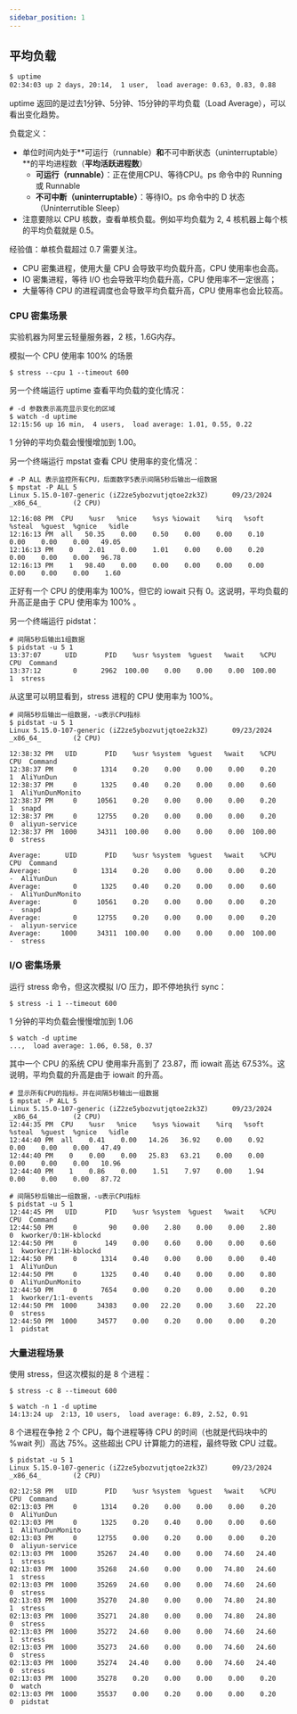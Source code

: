 ```yaml
---
sidebar_position: 1
---
```


## 平均负载

```bash
$ uptime
02:34:03 up 2 days, 20:14,  1 user,  load average: 0.63, 0.83, 0.88
```

uptime 返回的是过去1分钟、5分钟、15分钟的平均负载（Load Average），可以看出变化趋势。

负载定义：

* 单位时间内处于**可运行（runnable）**和**不可中断状态（uninterruptable）**的平均进程数（**平均活跃进程数**）
  * **可运行（runnable）**：正在使用CPU、等待CPU。ps 命令中的 Running 或 Runnable
  * **不可中断（uninterruptable）**：等待IO。ps 命令中的 D 状态（Uninterrutible Sleep）
* 注意要除以 CPU 核数，查看单核负载。例如平均负载为 2, 4 核机器上每个核的平均负载就是 0.5。

经验值：单核负载超过 0.7 需要关注。

* CPU 密集进程，使用大量 CPU 会导致平均负载升高，CPU 使用率也会高。
* IO 密集进程，等待 I/O 也会导致平均负载升高，CPU 使用率不一定很高；
* 大量等待 CPU 的进程调度也会导致平均负载升高，CPU 使用率也会比较高。

### CPU 密集场景

实验机器为阿里云轻量服务器，2 核，1.6G内存。

模拟一个 CPU 使用率 100% 的场景
```shell
$ stress --cpu 1 --timeout 600
```

另一个终端运行 uptime 查看平均负载的变化情况：

```shell
# -d 参数表示高亮显示变化的区域
$ watch -d uptime
12:15:56 up 16 min,  4 users,  load average: 1.01, 0.55, 0.22
```

1 分钟的平均负载会慢慢增加到 1.00。

另一个终端运行 mpstat 查看 CPU 使用率的变化情况：

```shell
# -P ALL 表示监控所有CPU，后面数字5表示间隔5秒后输出一组数据
$ mpstat -P ALL 5
Linux 5.15.0-107-generic (iZ2ze5ybozvutjqtoe2zk3Z)      09/23/2024      _x86_64_        (2 CPU)

12:16:08 PM  CPU    %usr   %nice    %sys %iowait    %irq   %soft  %steal  %guest  %gnice   %idle
12:16:13 PM  all   50.35    0.00    0.50    0.00    0.00    0.10    0.00    0.00    0.00   49.05
12:16:13 PM    0    2.01    0.00    1.01    0.00    0.00    0.20    0.00    0.00    0.00   96.78
12:16:13 PM    1   98.40    0.00    0.00    0.00    0.00    0.00    0.00    0.00    0.00    1.60
```

正好有一个 CPU 的使用率为 100%，但它的 iowait 只有 0。这说明，平均负载的升高正是由于 CPU 使用率为 100% 。

另一个终端运行 pidstat：

```shell
# 间隔5秒后输出1组数据
$ pidstat -u 5 1
13:37:07      UID       PID    %usr %system  %guest   %wait    %CPU   CPU  Command
13:37:12        0      2962  100.00    0.00    0.00    0.00  100.00     1  stress
```

从这里可以明显看到，stress 进程的 CPU 使用率为 100%。

```shell
# 间隔5秒后输出一组数据，-u表示CPU指标
$ pidstat -u 5 1
Linux 5.15.0-107-generic (iZ2ze5ybozvutjqtoe2zk3Z)      09/23/2024      _x86_64_        (2 CPU)

12:38:32 PM   UID       PID    %usr %system  %guest   %wait    %CPU   CPU  Command
12:38:37 PM     0      1314    0.20    0.00    0.00    0.00    0.20     1  AliYunDun
12:38:37 PM     0      1325    0.40    0.20    0.00    0.00    0.60     1  AliYunDunMonito
12:38:37 PM     0     10561    0.20    0.00    0.00    0.00    0.20     1  snapd
12:38:37 PM     0     12755    0.20    0.00    0.00    0.00    0.20     0  aliyun-service
12:38:37 PM  1000     34311  100.00    0.00    0.00    0.00  100.00     0  stress

Average:      UID       PID    %usr %system  %guest   %wait    %CPU   CPU  Command
Average:        0      1314    0.20    0.00    0.00    0.00    0.20     -  AliYunDun
Average:        0      1325    0.40    0.20    0.00    0.00    0.60     -  AliYunDunMonito
Average:        0     10561    0.20    0.00    0.00    0.00    0.20     -  snapd
Average:        0     12755    0.20    0.00    0.00    0.00    0.20     -  aliyun-service
Average:     1000     34311  100.00    0.00    0.00    0.00  100.00     -  stress
```

### I/O 密集场景

运行  stress  命令，但这次模拟 I/O  压力，即不停地执行 sync：

```shell
$ stress -i 1 --timeout 600
```

1 分钟的平均负载会慢慢增加到 1.06

```shell
$ watch -d uptime
...,  load average: 1.06, 0.58, 0.37
```

其中一个 CPU 的系统 CPU 使用率升高到了 23.87，而 iowait 高达 67.53%。这说明，平均负载的升高是由于 iowait 的升高。

```shell
# 显示所有CPU的指标，并在间隔5秒输出一组数据
$ mpstat -P ALL 5
Linux 5.15.0-107-generic (iZ2ze5ybozvutjqtoe2zk3Z)      09/23/2024      _x86_64_        (2 CPU)
12:44:35 PM  CPU    %usr   %nice    %sys %iowait    %irq   %soft  %steal  %guest  %gnice   %idle
12:44:40 PM  all    0.41    0.00   14.26   36.92    0.00    0.92    0.00    0.00    0.00   47.49
12:44:40 PM    0    0.00    0.00   25.83   63.21    0.00    0.00    0.00    0.00    0.00   10.96
12:44:40 PM    1    0.86    0.00    1.51    7.97    0.00    1.94    0.00    0.00    0.00   87.72
```

```shell
# 间隔5秒后输出一组数据，-u表示CPU指标
$ pidstat -u 5 1
12:44:45 PM   UID       PID    %usr %system  %guest   %wait    %CPU   CPU  Command
12:44:50 PM     0        90    0.00    2.80    0.00    0.00    2.80     0  kworker/0:1H-kblockd
12:44:50 PM     0       149    0.00    0.60    0.00    0.00    0.60     1  kworker/1:1H-kblockd
12:44:50 PM     0      1314    0.40    0.00    0.00    0.00    0.40     1  AliYunDun
12:44:50 PM     0      1325    0.40    0.40    0.00    0.00    0.80     0  AliYunDunMonito
12:44:50 PM     0      7654    0.00    0.20    0.00    0.00    0.20     1  kworker/1:1-events
12:44:50 PM  1000     34383    0.00   22.20    0.00    3.60   22.20     0  stress
12:44:50 PM  1000     34577    0.00    0.20    0.00    0.00    0.20     1  pidstat
```

### 大量进程场景

使用 stress，但这次模拟的是 8 个进程：

```shell
$ stress -c 8 --timeout 600
```

```shell
$ watch -n 1 -d uptime
14:13:24 up  2:13, 10 users,  load average: 6.89, 2.52, 0.91
```

8 个进程在争抢 2 个 CPU，每个进程等待 CPU 的时间（也就是代码块中的 %wait 列）高达 75%。这些超出 CPU 计算能力的进程，最终导致 CPU 过载。

```shell
$ pidstat -u 5 1
Linux 5.15.0-107-generic (iZ2ze5ybozvutjqtoe2zk3Z)      09/23/2024      _x86_64_        (2 CPU)

02:12:58 PM   UID       PID    %usr %system  %guest   %wait    %CPU   CPU  Command
02:13:03 PM     0      1314    0.20    0.00    0.00    0.00    0.20     0  AliYunDun
02:13:03 PM     0      1325    0.20    0.40    0.00    0.00    0.60     1  AliYunDunMonito
02:13:03 PM     0     12755    0.00    0.20    0.00    0.00    0.20     0  aliyun-service
02:13:03 PM  1000     35267   24.40    0.00    0.00   74.60   24.40     1  stress
02:13:03 PM  1000     35268   24.60    0.00    0.00   74.80   24.60     1  stress
02:13:03 PM  1000     35269   24.60    0.00    0.00   74.60   24.60     0  stress
02:13:03 PM  1000     35270   24.80    0.00    0.00   74.80   24.80     1  stress
02:13:03 PM  1000     35271   24.80    0.00    0.00   74.80   24.80     0  stress
02:13:03 PM  1000     35272   24.60    0.00    0.00   74.60   24.60     1  stress
02:13:03 PM  1000     35273   24.60    0.00    0.00   74.60   24.60     0  stress
02:13:03 PM  1000     35274   24.40    0.00    0.00   74.60   24.40     0  stress
02:13:03 PM  1000     35278    0.20    0.00    0.00    0.00    0.20     0  watch
02:13:03 PM  1000     35537    0.00    0.20    0.00    0.00    0.20     0  pidstat
```